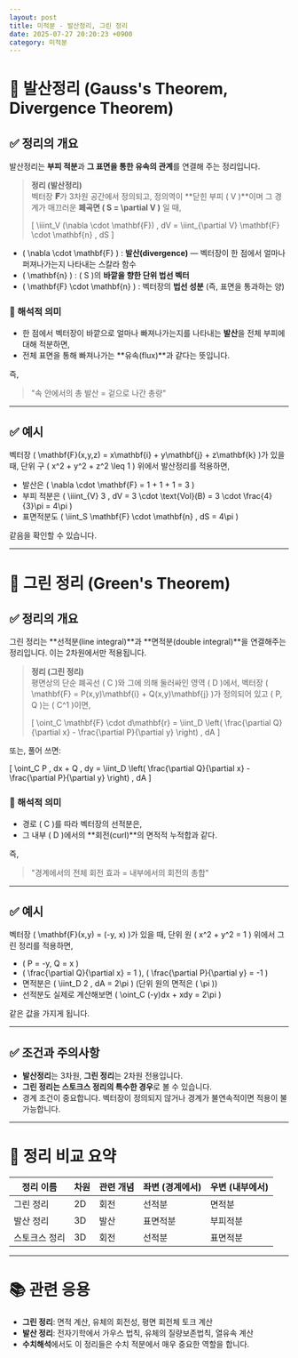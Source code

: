 ```yaml
---
layout: post
title: 미적분 - 발산정리, 그린 정리
date: 2025-07-27 20:20:23 +0900
category: 미적분
---
```

# 🌌 발산정리 (Gauss's Theorem, Divergence Theorem)

## ✅ 정리의 개요

발산정리는 **부피 적분**과 **그 표면을 통한 유속의 관계**를 연결해 주는 정리입니다.

> **정리 (발산정리)**  
> 벡터장 **𝐅**가 3차원 공간에서 정의되고, 정의역이 **닫힌 부피 \( V \)**이며 그 경계가 매끄러운 **폐곡면 \( S = \partial V \)** 일 때,
>
> \[
> \iiint_V (\nabla \cdot \mathbf{F}) \, dV = \iint_{\partial V} \mathbf{F} \cdot \mathbf{n} \, dS
> \]

- \( \nabla \cdot \mathbf{F} \) : **발산(divergence)** — 벡터장이 한 점에서 얼마나 퍼져나가는지 나타내는 스칼라 함수
- \( \mathbf{n} \) : \( S \)의 **바깥을 향한 단위 법선 벡터**
- \( \mathbf{F} \cdot \mathbf{n} \) : 벡터장의 **법선 성분** (즉, 표면을 통과하는 양)

### 📌 해석적 의미

- 한 점에서 벡터장이 바깥으로 얼마나 빠져나가는지를 나타내는 **발산**을 전체 부피에 대해 적분하면,
- 전체 표면을 통해 빠져나가는 **유속(flux)**과 같다는 뜻입니다.

즉,

> "속 안에서의 총 발산 = 겉으로 나간 총량"

---

## ✅ 예시

벡터장 \( \mathbf{F}(x,y,z) = x\mathbf{i} + y\mathbf{j} + z\mathbf{k} \)가 있을 때, 단위 구 \( x^2 + y^2 + z^2 \leq 1 \) 위에서 발산정리를 적용하면,

- 발산은 \( \nabla \cdot \mathbf{F} = 1 + 1 + 1 = 3 \)
- 부피 적분은 \( \iiint_{V} 3 \, dV = 3 \cdot \text{Vol}(B) = 3 \cdot \frac{4}{3}\pi = 4\pi \)
- 표면적분도 \( \iint_S \mathbf{F} \cdot \mathbf{n} \, dS = 4\pi \)

같음을 확인할 수 있습니다.

---

# 🌿 그린 정리 (Green's Theorem)

## ✅ 정리의 개요

그린 정리는 **선적분(line integral)**과 **면적분(double integral)**을 연결해주는 정리입니다. 이는 2차원에서만 적용됩니다.

> **정리 (그린 정리)**  
> 평면상의 단순 폐곡선 \( C \)와 그에 의해 둘러싸인 영역 \( D \)에서, 벡터장 \( \mathbf{F} = P(x,y)\mathbf{i} + Q(x,y)\mathbf{j} \)가 정의되어 있고 \( P, Q \)는 \( C^1 \)이면,
>
> \[
> \oint_C \mathbf{F} \cdot d\mathbf{r} = \iint_D \left( \frac{\partial Q}{\partial x} - \frac{\partial P}{\partial y} \right) \, dA
> \]

또는, 풀어 쓰면:

\[
\oint_C P \, dx + Q \, dy = \iint_D \left( \frac{\partial Q}{\partial x} - \frac{\partial P}{\partial y} \right) \, dA
\]

### 📌 해석적 의미

- 경로 \( C \)를 따라 벡터장의 선적분은,
- 그 내부 \( D \)에서의 **회전(curl)**의 면적적 누적합과 같다.

즉,

> "경계에서의 전체 회전 효과 = 내부에서의 회전의 총합"

---

## ✅ 예시

벡터장 \( \mathbf{F}(x,y) = (-y, x) \)가 있을 때, 단위 원 \( x^2 + y^2 = 1 \) 위에서 그린 정리를 적용하면,

- \( P = -y, Q = x \)
- \( \frac{\partial Q}{\partial x} = 1 \), \( \frac{\partial P}{\partial y} = -1 \)
- 면적분은 \( \iint_D 2 \, dA = 2\pi \) (단위 원의 면적은 \( \pi \))
- 선적분도 실제로 계산해보면 \( \oint_C (-y)dx + xdy = 2\pi \)

같은 값을 가지게 됩니다.

---

## ✅ 조건과 주의사항

- **발산정리**는 3차원, **그린 정리**는 2차원 전용입니다.
- **그린 정리는 스토크스 정리의 특수한 경우**로 볼 수 있습니다.
- 경계 조건이 중요합니다. 벡터장이 정의되지 않거나 경계가 불연속적이면 적용이 불가능합니다.

---

# 📎 정리 비교 요약

| 정리 이름       | 차원 | 관련 개념 | 좌변 (경계에서) | 우변 (내부에서) |
|----------------|------|-----------|------------------|------------------|
| 그린 정리      | 2D   | 회전      | 선적분           | 면적분           |
| 발산 정리      | 3D   | 발산      | 표면적분         | 부피적분         |
| 스토크스 정리  | 3D   | 회전      | 선적분           | 표면적분         |

---

# 📚 관련 응용

- **그린 정리**: 면적 계산, 유체의 회전성, 평면 회전체 토크 계산
- **발산 정리**: 전자기학에서 가우스 법칙, 유체의 질량보존법칙, 열유속 계산
- **수치해석**에서도 이 정리들은 수치 적분에서 매우 중요한 역할을 합니다.